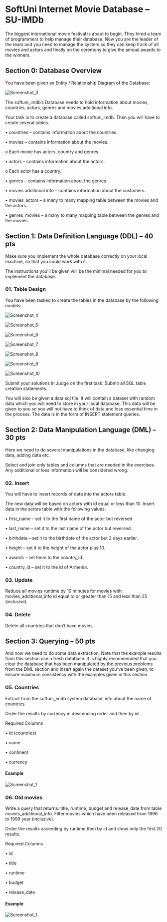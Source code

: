 <h1>SoftUni Internet Movie Database – SU-IMDb</h1>

<p>The biggest international movie festival is about to begin. They hired a team of programmers to help manage their database. Now you are the leader of the team and you need to manage the system so they can keep track of all movies and actors and finally on the ceremony to give the annual awards to the winners.</p>

<h2>Section 0: Database Overview</h2>
<p>You have been given an Entity / Relationship Diagram of the Database:</p>

![Screenshot_3](https://user-images.githubusercontent.com/73018624/208113882-f9103493-1342-435a-b637-3294c5869f12.jpg)

<p>The softuni_imdb’s Database needs to hold information about movies, countries, actors, genres and movies additional info.</p>
<p>Your task is to create a database called softuni_imdb. Then you will have to create several tables.</p>
<p>       •	countries – contains information about the countries.</p>
<p>       •	movies – contains information about the movies.</p>
<p>           o	Each movie has actors, country and genres.</p>
<p>       •	actors – contains information about the actors.</p>
<p>          o	Each actor has a country.</p>
<p>       •	genres – contains information about the genres.</p>
<p>       •	movies additional info – contains information about the customers.</p>
<p>       •	movies_actors – a many to many mapping table between the movies and the actors.</p>
<p>       •	genres_movies – a many to many mapping table between the genres and the movies.</p>

<h2>Section 1: Data Definition Language (DDL) – 40 pts</h2>
<p>Make sure you implement the whole database correctly on your local machine, so that you could work with it.</p>
<p>The instructions you'll be given will be the minimal needed for you to implement the database.</p>
<p></p>

<h3>01.	Table Design</h3>
<p>You have been tasked to create the tables in the database by the following models:</p>

![Screenshot_4](https://user-images.githubusercontent.com/73018624/208116449-12fbbed8-aac4-4b36-af2c-827cfced0d14.jpg)

![Screenshot_5](https://user-images.githubusercontent.com/73018624/208116472-67d8a2f7-67b8-4482-b540-dcb05bd1ac84.jpg)

![Screenshot_6](https://user-images.githubusercontent.com/73018624/208116501-64044993-5cff-45f2-b2d8-bd322719ec65.jpg)

![Screenshot_7](https://user-images.githubusercontent.com/73018624/208116537-717ad0b2-e436-47b9-b0ca-c972f487a401.jpg)

![Screenshot_8](https://user-images.githubusercontent.com/73018624/208116556-ee18c6eb-9375-4450-91de-7f3e480b2feb.jpg)

![Screenshot_9](https://user-images.githubusercontent.com/73018624/208116615-366b0836-bbea-44c6-a74f-deb8f8ceada4.jpg)

![Screenshot_10](https://user-images.githubusercontent.com/73018624/208116634-35bfc227-c22b-4cb9-803a-75c8659b3137.jpg)

<p>Submit your solutions in Judge on the first task. Submit all SQL table creation statements.</p>
<p>You will also be given a data.sql file. It will contain a dataset with random data which you will need to store in your local database. This data will be given to you so you will not have to think of data and lose essential time in the process. The data is in the form of INSERT statement queries. </p>

<h2>Section 2: Data Manipulation Language (DML) – 30 pts</h2>
<p>Here we need to do several manipulations in the database, like changing data, adding data etc. </p>
<p>Select and join only tables and columns that are needed in the exercises. Any additional or less information will be considered wrong. </p>

<h3>02.	Insert</h3>
<p>You will have to insert records of data into the actors table.</p>
<p>The new data will be based on actors with id equal or less than 10. Insert data in the actors table with the following values:</p>
<p>•	first_name – set it to the first name of the actor but reversed.</p>
<p>•	last_name – set it to the last name of the actor but reversed.</p>
<p>•	birthdate – set it to the birthdate of the actor but 2 days earlier.</p>
<p>•	height – set it to the height of the actor plus 10.</p>
<p>•	awards – set them to the country_id.</p>
<p>•	country_id – set it to the id of Armenia.</p>

<h3>03.	Update</h3>
<p>Reduce all movies runtime by 10 minutes for movies with movies_additional_info id equal to or greater than 15 and less than 25 (inclusive).</p>

<h3>04.	Delete</h3>
<p>Delete all countries that don’t have movies.</p>


<h2>Section 3: Querying – 50 pts</h2>
<p>And now we need to do some data extraction. Note that the example results from this section use a fresh database. It is highly recommended that you clear the database that has been manipulated by the previous problems from the DML section and insert again the dataset you’ve been given, to ensure maximum consistency with the examples given in this section.</p>

<h3>05.	Countries</h3>
<p>Extract from the softuni_imdb system database, info about the name of countries.</p>
<p>Order the results by currency in descending order and then by id.</p>
<p>Required Columns</p>

<p>•	id (countries)</p>
<p>•	name</p>
<p>•	continent</p>
<p>•	currency</p>

<h4>Example</h4>

![Screenshot_1](https://user-images.githubusercontent.com/73018624/212849747-f849db6a-a3e3-4b29-9a95-01ec277c812b.jpg)


<h3>06.	Old movies</h3>
<p>Write a query that returns: title, runtime, budget and release_date from table movies_additional_info. Filter movies which have been released from 1996 to 1999 year (inclusive).</p>
<p>Order the results ascending by runtime then by id and show only the first 20 results.</p>
<p>Required Columns</p>

<p>•	id</p>
<p>•	title</p>
<p>•	runtime</p>
<p>•	budget</p>
<p>•	release_date</p>

<h4>Example</h4>

![Screenshot_1](https://user-images.githubusercontent.com/73018624/213120053-b6e6df03-87c9-4751-8139-77353c7914b6.jpg)


<p></p>
<p></p>
<p></p>
<p></p>
<p></p>
<p></p>
<p></p>
<p></p>
<p></p>
<p></p>
